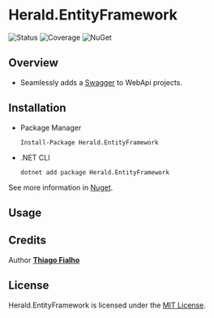 # Herald.EntityFramework

![Status](https://github.com/tcfialho/Herald.EntityFramework/workflows/Herald.EntityFramework/badge.svg) ![Coverage](https://codecov.io/gh/tcfialho/Herald.EntityFramework/branch/master/graph/badge.svg) ![NuGet](https://buildstats.info/nuget/Herald.EntityFramework)

## Overview
 - Seamlessly adds a [Swagger](https://github.com/domaindrivendev/Swashbuckle) to WebApi projects.

## Installation
 - Package Manager
    ```
    Install-Package Herald.EntityFramework
    ```
 - .NET CLI
    ```
    dotnet add package Herald.EntityFramework
    ```

See more information in [Nuget](https://www.nuget.org/packages/Herald.EntityFramework/).

## Usage

## Credits

Author [**Thiago Fialho**](https://br.linkedin.com/in/thiago-fialho-139ab116)

## License

Herald.EntityFramework is licensed under the [MIT License](LICENSE).